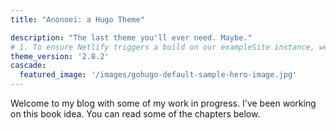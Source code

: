 ```yaml
---
title: "Anonoei: a Hugo Theme"

description: "The last theme you'll ever need. Maybe."
# 1. To ensure Netlify triggers a build on our exampleSite instance, we need to change a file in the exampleSite directory.
theme_version: '2.8.2'
cascade:
  featured_image: '/images/gohugo-default-sample-hero-image.jpg'
---
```

Welcome to my blog with some of my work in progress. I've been working on this book idea. You can read some of the chapters below.
